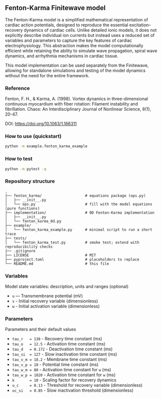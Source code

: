 ## Fenton-Karma Finitewave model

The Fenton-Karma model is a simplified mathematical representation of cardiac action potentials, designed to reproduce the essential excitation–recovery dynamics of cardiac cells. Unlike detailed ionic models, it does not explicitly describe individual ion currents but instead uses a reduced set of variables and parameters to capture the key features of cardiac electrophysiology. This abstraction makes the model computationally efficient while retaining the ability to simulate wave propagation, spiral wave dynamics, and arrhythmia mechanisms in cardiac tissue.

This model implementation can be used separately from the Finitewave, allowing for standalone simulations and testing of the model dynamics without the need for the entire framework.

### Reference
Fenton, F. H., & Karma, A. (1998). Vortex dynamics in three-dimensional 
continuous myocardium with fiber rotation: Filament instability and fibrillation.
Chaos: An Interdisciplinary Journal of Nonlinear Science, 8(1), 20-47.

DOI: https://doi.org/10.1063/1.166311

### How to use (quickstart)
```bash
python -m example.fenton_karma_example
```

### How to test
```bash
python -m pytest -q
```

### Repository structure
```text
.
├── fenton_karma/                    # equations package (ops.py)
│   ├── __init__.py
│   └── ops.py                       # fill with the model equations (pure functions)
├── implementation/                  # 0D Fenton-Karma implementation
│   ├── __init__.py
│   └── fenton_karma_0d.py
├── example/
│   └── fenton_karma_example.py      # minimal script to run a short trace
├── tests/
│   └── fenton_karma_test.py         # smoke test; extend with reproducibility checks
├── .gitignore
├── LICENSE                          # MIT
├── pyproject.toml                   # placeholders to replace
└── README.md                        # this file
```

### Variables
Model state variables: description, units and ranges (optional)
- `u` — Transmembrane potential (mV)
- `v` - Initial recovery variable (dimensionless)
- `w` - Initial activation variable (dimensionless)

### Parameters
Parameters and their default values
- `tau_r   = 130` - Recovery time constant (ms)
- `tau_o   = 12.5` - Activation time constant (ms)
- `tau_d   = 0.172` - Deactivation time constant (ms)
- `tau_si  = 127` - Slow inactivation time constant (ms)
- `tau_v_m = 18.2` - Membrane time constant (ms)
- `tau_v_p = 10` - Potential time constant (ms)
- `tau_w_m = 80` - Activation time constant for `w` (ms)
- `tau_w_p = 1020` - Activation time constant for `w` (ms)
- `k       = 10` - Scaling factor for recovery dynamics
- `u_c     = 0.13` - Threshold for recovery variable (dimensionless)
- `uc_si   = 0.85` - Slow inactivation threshold (dimensionless)


